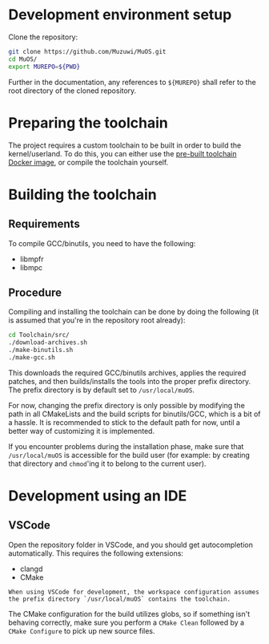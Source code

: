 # Development environment setup

Clone the repository:

```bash
git clone https://github.com/Muzuwi/MuOS.git
cd MuOS/
export MUREPO=${PWD}
```

Further in the documentation, any references to `${MUREPO}` shall refer to the root directory of the cloned repository.

# Preparing the toolchain

The project requires a custom toolchain to be built in order to build the kernel/userland.
To do this, you can either use the [pre-built toolchain Docker image](https://github.com/Muzuwi/MuOS/pkgs/container/muos-toolchain), or compile the toolchain yourself.

# Building the toolchain

## Requirements

To compile GCC/binutils, you need to have the following:

- libmpfr
- libmpc

## Procedure

Compiling and installing the toolchain can be done by doing the following (it is assumed that you're in the repository root already):

```bash
cd Toolchain/src/
./download-archives.sh
./make-binutils.sh
./make-gcc.sh
```

This downloads the required GCC/binutils archives, applies the required patches, and then builds/installs the tools into the proper prefix directory.
The prefix directory is by default set to `/usr/local/muOS`.

For now, changing the prefix directory is only possible by modifying the path in all CMakeLists and the build scripts for binutils/GCC, which is a bit of a hassle.
It is recommended to stick to the default path for now, until a better way of customizing it is implemented.

If you encounter problems during the installation phase, make sure that `/usr/local/muOS` is accessible for the build user (for example: by creating that directory and `chmod`'ing it to belong to the current user).

# Development using an IDE

## VSCode

Open the repository folder in VSCode, and you should get autocompletion automatically.
This requires the following extensions:
- clangd
- CMake

```{note}
When using VSCode for development, the workspace configuration assumes the prefix directory `/usr/local/muOS` contains the toolchain.
```

The CMake configuration for the build utilizes globs, so if something isn't behaving correctly, make sure you perform a `CMake Clean` followed by a `CMake Configure` to pick up new source files.
